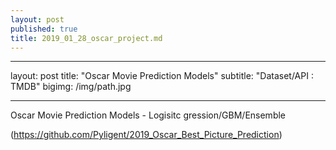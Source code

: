 ```yaml
---
layout: post
published: true
title: 2019_01_28_oscar_project.md
---
```


---
layout: post
title: "Oscar Movie Prediction Models"
subtitle: "Dataset/API : TMDB"
bigimg: /img/path.jpg

---

Oscar Movie Prediction Models - Logisitc gression/GBM/Ensemble

(https://github.com/Pyligent/2019_Oscar_Best_Picture_Prediction)
